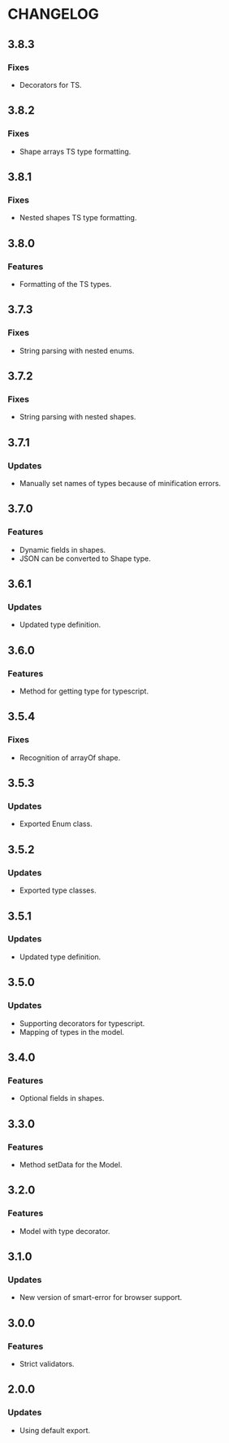 # CHANGELOG

## 3.8.3
### Fixes
- Decorators for TS.

## 3.8.2
### Fixes
- Shape arrays TS type formatting.

## 3.8.1
### Fixes
- Nested shapes TS type formatting.

## 3.8.0
### Features
- Formatting of the TS types.

## 3.7.3
### Fixes 
- String parsing with nested enums.

## 3.7.2
### Fixes
- String parsing with nested shapes.

## 3.7.1
### Updates
- Manually set names of types because of minification errors.

## 3.7.0
### Features
- Dynamic fields in shapes.
- JSON can be converted to Shape type.

## 3.6.1
### Updates
- Updated type definition.

## 3.6.0
### Features
- Method for getting type for typescript.

## 3.5.4
### Fixes
- Recognition of arrayOf shape.

## 3.5.3
### Updates
- Exported Enum class.

## 3.5.2
### Updates
- Exported type classes.

## 3.5.1
### Updates
- Updated type definition.

## 3.5.0
### Updates
- Supporting decorators for typescript.
- Mapping of types in the model.

## 3.4.0
### Features
- Optional fields in shapes.

## 3.3.0
### Features
- Method setData for the Model.

## 3.2.0
### Features
- Model with type decorator.

## 3.1.0
### Updates
- New version of smart-error for browser support.

## 3.0.0
### Features
- Strict validators.

## 2.0.0
### Updates
- Using default export.